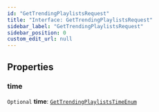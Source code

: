 ```yaml
---
id: "GetTrendingPlaylistsRequest"
title: "Interface: GetTrendingPlaylistsRequest"
sidebar_label: "GetTrendingPlaylistsRequest"
sidebar_position: 0
custom_edit_url: null
---
```


## Properties

### time

 `Optional` **time**: [`GetTrendingPlaylistsTimeEnum`](../modules.md#gettrendingplayliststimeenum-1)
